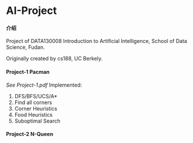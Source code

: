 # AI-Project

#### 介绍

Project of DATA130008 Introduction to Artificial Intelligence, School of Data Science, Fudan.

Originally created by cs188, UC Berkely.
#### Project-1 Pacman
*See Project-1.pdf*
Implemented:
1) DFS/BFS/UCS/A*
2) Find all corners 
3) Corner Heuristics
4) Food Heuristics
5) Suboptimal Search
#### Project-2 N-Queen
